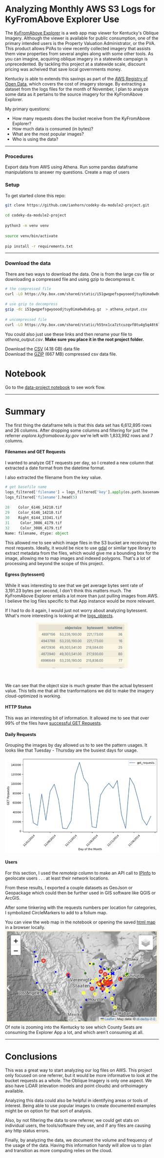 # Analyzing Monthly AWS S3 Logs for KyFromAbove Explorer Use

The [KyFromAbove Explorer](https://explore.kyfromabove.ky.gov) is a web app map viewer for Kentucky's Oblique Imagery.  Although the viewer is available for public consumption, one of the primary intended users is the Property Valuation Administrator, or  the PVA.  This product allows PVAs to view recently collected imagery that assists them view properties from several angles along with some other tools.  As you can imagine, acquiring oblique imagery in a statewide campaign is unprecedented.  By tackling this project at a statewide scale, discount pricing was acheived that save local governments money.

Kentucky is able to extends this savings as part of the [AWS Registry of Open Data](https://registry.opendata.aws/kyfromabove/), which covers the cost of imagery storage.  By extracting a dataset from the logs files for the month of November, I plan to analyze some data as it pertains to the source imagery for the KyFromAbove Explorer.

My primary questions:
 - How many requests does the bucket receive from the KyFromAbove Explorer?
 - How much data is consumed (in bytes)?
 - What are the most popular images?
 - Who is using the data?

___

### Procedures

Export data from AWS using Athena.
Run some pandas dataframe manipulations to answer my questions.
Create a map of users

### Setup

To get started clone this repo:

```bash
git clone https://github.com/ianhorn/codeky-da-module2-project.git

cd codeky-da-module2-project

python3 -m venv venv

source venv/bin/activate

pip install -r requirements.txt

```
---
### Download the data

There are two ways to download the data.  One is from the large csv file or downloading a compressed file and using gzip to decompress it.

```bash
# the compressed file
curl -LO https://ky.box.com/shared/static/i51gwqpefsgwyooodjtuy0ima6w8u6xg.gz

# use gzip to decompress
gzip -dc i51gwqpefsgwyooodjtuy0ima6w8u6xg.gz  > athena_output.csv

# uncompressed file
curl -LO https://ky.box.com/shared/static/h55nx1ca7ztcuzqvf8tu4g5q48t6lmqk.csv > athena.csv
```
You could also just use these links and then rename your file to *athena_output.csv*.  **Make sure you place it in the root project folder.**

Download the [CSV]('https://ky.box.com/shared/static/h55nx1ca7ztcuzqvf8tu4g5q48t6lmqk.csv') (4.18 GB) data file<br>
Download the [GZIP](https://ky.box.com/shared/static/i51gwqpefsgwyooodjtuy0ima6w8u6xg.gz) (667 MB) compressed csv data file.

# Notebook

Go to the [data-project notebook](data-project.ipynb#Analyzing) to see work flow.

___

# Summary

The first thing the dataframe tells is that this data set has 6,612,895 rows and 26 columns.  After dropping some columns and filtering for just the referrer *explore.kyfromabove.ky.gov* we're left with 1,833,992 rows and 7 columns.  

#### Filenames and GET Requests

I wanted to analyze GET requests per day, so I created a new column that extracted a date format from the datetime format.  

I also extracted the filename from the key value.
```python
# get basefile name
logs_filtered['filename'] = logs_filtered['key'].apply(os.path.basename)
logs_filtered['filename'].head(5)

28    Color_6146_14210.tif
29    Color_6146_14210.tif
30    Right_6144_13341.tif
31     Color_3086_4179.tif
32     Color_3086_4179.tif
Name: filename, dtype: object
```

This allowed me to see which image files in the S3 bucket are receiving the most requests.  Ideally, it would be nice to use [gdal](https://gdal.org) or similar type library to extract metadata from the files, which would give me a bounding box for the image, allowing me to map images and indexed polygons.  That's a lot of processing and beyond the scope of this project.

#### Egress (bytessent)

While it was interesting to see that we get average bytes sent rate of 3,191.23 bytes per second, I don't think this matters much.  The KyFromAbove Explorer entails a lot more than just pulling images from AWS.  I believe the log files specific to that App instance would be more relevant. 

If I had to do it again, I would just not worry about analyzing bytessent.  What's more interesting is looking at the [logs_objects](data-project.ipynb#Calculate). <br>
<center>
<figure>
<img src="media/log_objects.jpg" width="300" height="150" 
</figure>
</center><br>

We can see that the object size is much greater than the actual bytessent value.  This tells me that all the tranformations we did to make the imagery cloud-optimized is working.  

#### HTTP Status

This was an interesting bit of information.  It allowed me to see that over 99% of the files have [successful GET Requests](data-project.ipynb#HTTP).

#### Daily Requests

Grouping the images by day allowed us to to see the pattern usages.  It looks like that Tuesday - Thursday are the busiest days for usage.  

![Daily requests](media/image.png)<br>

#### Users

For this section, I used the *remoteip* column to make an API call to [IPInfo](https://ipinfo.io) to geolocate users . . . at least their network locations.  

From these results, I exported a couple datasets as GeoJson or Geopackage which could then be further used in GIS software like QGIS or ArcGIS.  

After some tinkering with the requests numbers per location for categories, I symbolized CircleMarkers to add to a folium map.

You can view the web map in the notebook or opening the saved [html map](november-users-map.html) in a browser locally.<br>
![map](media/map.jpg)<br>
Of note is zooming into the Kentucky to see which County Seats are consuming the Explorer App a lot, and which aren't consuming at all.

___

# Conclusions

This was a great way to start analyzing our log files on AWS.  This project only focused on one referrer, but it would be more informative to look at the bucket requests as a whole.  The Oblique Imagery is only one aspect.  We also have LiDAR (elevation models and point clouds) and orthoimagery available.  

Analyzing this data could also be helpful in identifying areas or tools of interest.  Being able to use popular images to create documented examples might be on option for that sort of analysis.

Also, by not filtering the data to one referrer, we could get stats on individual users, the tools/software they use, and if any files are causing any http status errors.

Finally, by analyzing the data, we document the volume and frequency of the usage of the data.  Having this information handy will allow us to plan and transition as more computing relies on the cloud.  